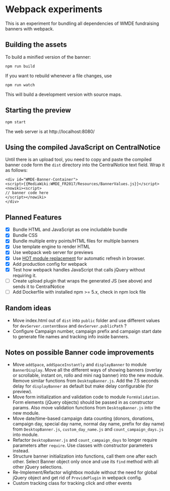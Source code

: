 # Webpack experiments

This is an experiment for bundling all dependencies of WMDE fundraising banners with webpack.

## Building the assets
To build a minified version of the banner:

    npm run build

If you want to rebuild whenever a file changes, use

    npm run watch

This will build a development version with source maps.

## Starting the preview

    npm start

The web server is at http://localhost:8080/

## Using the compiled JavaScript on CentralNotice

Until there is an upload tool, you need to copy and paste the compiled banner code form the `dist` directory into the CentralNotice text field. Wrap it as follows:

    <div id="WMDE-Banner-Container">
    <script>{{MediaWiki:WMDE_FR2017/Resources/BannerValues.js}}</script>
    <nowiki><script>
    // banner code here
    </script></nowiki>
    </div>

## Planned Features
- [x] Bundle HTML and JavaScript as one includable bundle
- [x] Bundle CSS
- [x] Bundle multiple entry points/HTML files for multiple banners
- [x] Use template engine to render HTML
- [x] Use webpack web server for previews
- [x] Use [HOT module replacement](https://webpack.js.org/guides/hot-module-replacement/) for automatic refresh in browser.
- [x] Add production config for webpack
- [x] Test how webpack handles JavaScript that calls jQuery without requiring it.
- [ ] Create upload plugin that wraps the generated JS (see above) and sends it to CentralNotice
- [ ] Add Dockerfile with installed npm >= 5.x, check in npm lock file

## Random ideas
* Move index.html out of `dist` into `public` folder and use different values for `devServer.contentBase` and `devServer.publicPath` ?
* Configure Campaign number, campaign prefix and campaign start date to generate file names and tracking info inside banners.

## Notes on possible Banner code improvements
* Move `addSpace`, `addSpaceInstantly` and `displayBanner` to module `BannerDisplay`. Move all the different ways of showing banners (overlay or scrollable, instant on, rollo and mini nag banner) into the new module. Remove similar functions from `DesktopBanner.js`. Add the 7.5 seconds delay for `displayBanner` as default but make delay configurable (for preview).
* Move form initialization and validation code to module `FormValidation`. Form elements (jQuery objects) should be passed in as constructor params. Also move validation functions from `DesktopBanner.js` into the new module.
* Move date/time-based campaign data counting (donors, donations, campaign day, special day name, normal day name, prefix for day name) from `DesktopBanner.js`, `custom_day_name.js` and `count_campaign_days.js` into module.
* Refactor `DesktopBanner.js` and `count_campaign_days` to longer require parameters after `require`. Use classes with constructor parameters instead.
* Structure banner initialization into functions, call them one after each other. Select Banner object only once and use its `find` method with all other jQuery selections.
* Re-Implement/Refactor wlightbox module without the need for global jQuery object and get rid of `ProvidePlugin` in webpack config.
* Custom tracking class for tracking click and other events
